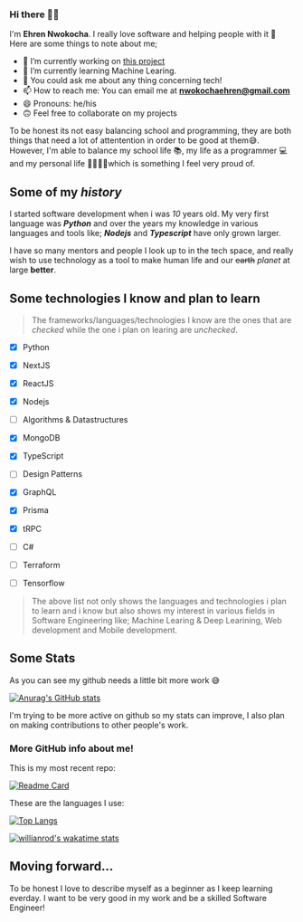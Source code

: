 <img src="https://komarev.com/ghpvc/?username=Ehren12&style=flat-square&color=blue" alt=""/>

### Hi there 👋🏻
I'm **Ehren Nwokocha**. I really love software and helping people with it 🙂
Here are some things to note about me;

- 🔭 I’m currently working on [this project](https://github.com/Ehren12/rhidea)
- 🌱 I’m currently learning Machine Learing.
- 💬 You could ask me about any thing concerning tech!
- 📫 How to reach me: You can email me at **nwokochaehren@gmail.com**
- 😄 Pronouns: he/his
- 🙃 Feel free to collaborate on my projects

To be honest its not easy balancing school and programming, they are both things that need a lot of attentention in order to be good at them😅. However, I'm able to balance my school life 📚, my life as a programmer 💻 and my personal life 👨‍👩‍👧‍👧which is something I feel very proud of.

## Some of my ***history*** 
I started software development when i was *10* years old.
My very first language was ***Python*** and over the years my knowledge in various languages and tools like; ***Nodejs*** and ***Typescript*** have only grown larger.

I have so many mentors and people I look up to in the tech space, and really wish to use technology as a tool to make human life and our ~~earth~~ *planet* at large **better**.

## Some technologies I know and plan to learn

> The frameworks/languages/technologies I know are the ones that are *checked* while the one i plan on learing are *unchecked*.

 - [x] Python
 - [x] NextJS
 - [x] ReactJS
 - [x] Nodejs
 - [ ] Algorithms & Datastructures
 - [x] MongoDB
 - [x] TypeScript
 - [ ] Design Patterns
 - [x] GraphQL
 - [x] Prisma
 - [x] tRPC
 - [ ] C#
 - [ ] Terraform
 - [ ] Tensorflow
 

> The above list not only shows the languages and technologies i plan to learn and i know but also shows my interest in various fields in Software Engineering like; Machine Learing & Deep Learining, Web development and Mobile development.

## Some Stats
As you can see my github needs a little bit more work 😅

[![Anurag's GitHub stats](https://github-readme-stats.vercel.app/api?username=Ehren12&show_icons=true&theme=dracula)](https://github.com/anuraghazra/github-readme-stats)

I'm trying to be more active on github so my stats can improve, I also plan on making contributions to other people's work.

### More GitHub info about me!
This is my most recent repo:

[![Readme Card](https://github-readme-stats.vercel.app/api/pin/?username=Ehren12&repo=rhidea)](https://github.com/Ehren12/rhidea)

These are the languages I use:

[![Top Langs](https://github-readme-stats.vercel.app/api/top-langs/?username=Ehren12&langs_count=8&layout=compact)](https://github.com/anuraghazra/github-readme-stats)

[![willianrod's wakatime stats](https://github-readme-stats.vercel.app/api/wakatime?username=Ehren12)](https://github.com/Ehren12/rhidea)

## Moving forward...
To be honest I love to describe myself as a beginner as I keep learning everday. I want to be very good in my work and be a skilled Software Engineer!



 
